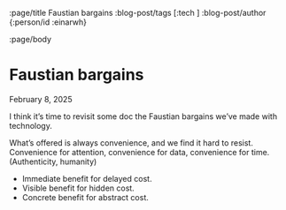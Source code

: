 :page/title Faustian bargains
:blog-post/tags [:tech ]
:blog-post/author {:person/id :einarwh}

<!-- :blog-post/published #time/ldt "2014-12-27T00:00:00" -->

:page/body

# Faustian bargains

<p class="blog-post-date">February 8, 2025</p>

I think it’s time to revisit some doc the Faustian bargains we’ve made with technology.

What’s offered is always convenience, and we find it hard to resist. Convenience for attention, convenience for data, convenience for time. (Authenticity, humanity)

- Immediate benefit for delayed cost.
- Visible benefit for hidden cost.
- Concrete benefit for abstract cost.
